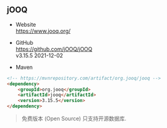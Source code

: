 
## jOOQ

- Website  
  https://www.jooq.org/

- GitHub  
  https://github.com/jOOQ/jOOQ  
  v3.15.5 2021-12-02

- Maven
```html
<!-- https://mvnrepository.com/artifact/org.jooq/jooq -->
<dependency>
    <groupId>org.jooq</groupId>
    <artifactId>jooq</artifactId>
    <version>3.15.5</version>
</dependency>
```
> 免费版本 (Open Source) 只支持开源数据库.

